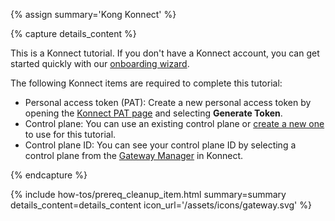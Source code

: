 {% assign summary='Kong Konnect' %}

{% capture details_content %}

This is a Konnect tutorial. 
If you don't have a Konnect account, you can get started quickly with our [onboarding wizard](https://konghq.com/products/kong-konnect/register?utm_medium=referral&utm_source=docs).

The following Konnect items are required to complete this tutorial:

* Personal access token (PAT): Create a new personal access token by opening the [Konnect PAT page](https://cloud.konghq.com/global/account/tokens) and selecting **Generate Token**. 
* Control plane: You can use an existing control plane or [create a new one](https://cloud.konghq.com/us/gateway-manager/create-control-plane) to use for this tutorial. 
* Control plane ID: You can see your control plane ID by selecting a control plane from the [Gateway Manager](https://cloud.konghq.com/us/gateway-manager/) in Konnect. 

{% endcapture %}


{% include how-tos/prereq_cleanup_item.html summary=summary details_content=details_content icon_url='/assets/icons/gateway.svg' %}